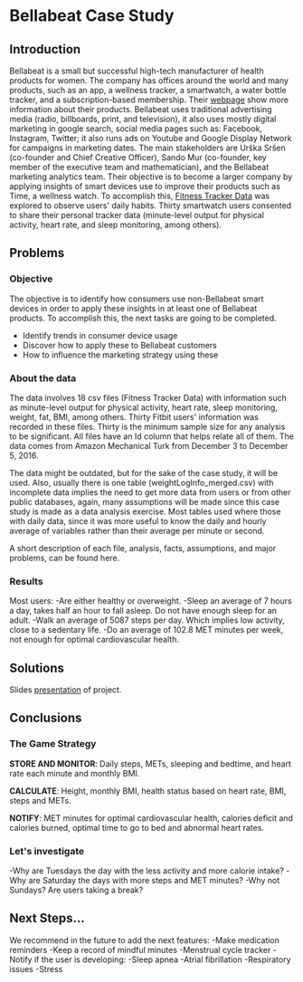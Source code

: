 # Bellabeat Case Study

## Introduction
Bellabeat is a small but successful high-tech manufacturer of health products for women. The company has offices around the world and many products, such as an app, a wellness tracker, a smartwatch, a water bottle tracker, and a subscription-based membership. Their [webpage](https://bellabeat.com/) show more information about their products. Bellabeat uses traditional advertising media (radio, billboards, print, and television), it also uses mostly digital marketing in google search, social media pages such as: Facebook, Instagram, Twitter; it also runs ads on Youtube and Google Display Network for campaigns in marketing dates.
The main stakeholders are Urška Sršen (co-founder and Chief Creative Officer), Sando Mur (co-founder, key member of the executive team and mathematician), and the Bellabeat marketing analytics team.
Their objective is to become a larger company by applying insights of smart devices use to improve their products such as Time, a wellness watch.  To accomplish this, [Fitness Tracker Data](https://www.kaggle.com/arashnic/fitbit) was explored to observe users' daily habits. Thirty smartwatch users consented to share their personal tracker data (minute-level output for physical activity, heart rate, and sleep monitoring, among others).


## Problems
### Objective
The objective is to identify how consumers use non-Bellabeat smart devices in order to apply these insights in at least one of Bellabeat products. To accomplish this, the next tasks are going to be completed.
- Identify trends in consumer device usage
- Discover how to apply these to Bellabeat customers
- How to influence the marketing strategy using these

### About the data
The data involves 18 csv files (Fitness Tracker Data) with information such as minute-level output for physical activity, heart rate, sleep monitoring, weight, fat, BMI, among others. Thirty Fitbit users' information was recorded in these files. Thirty is the minimum sample size for any analysis to be significant. All files have an Id column that helps relate all of them.  The data comes from Amazon Mechanical Turk from December 3 to December 5, 2016.

The data might be outdated, but for the sake of the case study, it will be used. Also, usually there is one table (weightLogInfo_merged.csv) with incomplete data implies the need to get more data from users or from other public databases, again, many assumptions will be made since this case study is made as a data analysis exercise. Most tables used where those with daily data, since it was more useful to know the daily and hourly average of variables rather than their average per minute or second.

A short description of each file, analysis, facts, assumptions, and major problems, can be found here. 

### Results
Most users:
-Are either healthy or overweight.
-Sleep an average of 7 hours a day, takes half an hour to fall asleep. Do not have enough sleep for an adult.
-Walk an average of 5087 steps per day. Which implies low activity, close to a sedentary life.
-Do an average of 102.8 MET minutes per week, not enough for optimal cardiovascular health.


## Solutions


Slides [presentation](https://docs.google.com/presentation/d/1RpI9FruQ30nTynJisbiWwfcVvknLacR8COnLISjaBTY/edit?usp=sharing) of project.

## Conclusions
### The Game Strategy
**STORE AND MONITOR**: Daily steps, METs, sleeping and bedtime, and heart rate each minute and monthly BMI.

**CALCULATE**: Height, monthly BMI, health status based on heart rate, BMI, steps and METs.  

**NOTIFY**: MET minutes for optimal cardiovascular health, calories deficit and calories burned, optimal time to go to bed and abnormal heart rates.

### Let's investigate
-Why are Tuesdays the day with the less activity and more calorie intake?
-Why are Saturday the days with more steps and MET minutes?
-Why not Sundays? Are users taking a break?


## Next Steps...
We recommend in the future to add the next features:
-Make medication reminders
-Keep a record of mindful minutes
-Menstrual cycle tracker
-Notify if the user is developing:
  -Sleep apnea
  -Atrial fibrillation
  -Respiratory issues
  -Stress
